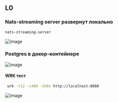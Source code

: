 ## L0

### Nats-streaming server развернут локально
```sh
nats-streaming-server
```
![image](https://user-images.githubusercontent.com/61902513/176861434-0b52c88f-5bac-4f38-b0ef-42a41ecf438d.png)
### Postgres в докер-контейнере
![image](https://user-images.githubusercontent.com/61902513/176861594-f7319bbb-b683-4e69-bf6d-c1744486fbbd.png)

#### WRK тест
```sh
 wrk -t12 -c400 -d30s http://localhost:8080
 ```
 ![image](https://user-images.githubusercontent.com/61902513/176861242-3d667c19-15f1-4a78-a0b3-f14e8b9312ab.png)

